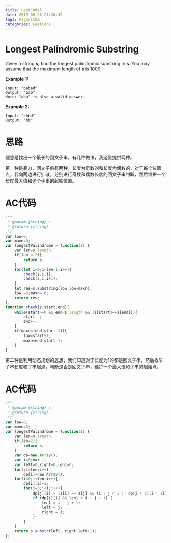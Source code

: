 ```yaml
---
title: LeetCode5
date: 2019-05-26 21:20:32
tags: Algorithm
categories: LeetCode
---
```


# Longest Palindromic Substring

Given a string **s**, find the longest palindromic substring in **s**. You may assume that the maximum length of **s** is 1000.

**Example 1:**

```
Input: "babad"
Output: "bab"
Note: "aba" is also a valid answer.
```

**Example 2:**

```
Input: "cbbd"
Output: "bb"
```

# 思路

题意是找出一个最长的回文子串，有几种做法，我这里提供两种。

第一种是暴力，回文子串有两种，长度为奇数的和长度为偶数的，对于每个位置点，我向两边进行扩散，分别进行奇数和偶数长度的回文子串判断，然后维护一个长度最大值和这个子串的起始位置。

# AC代码

```javascript
/**
 * @param {string} s
 * @return {string}
 */
var low=0;
var maxn=0;
var longestPalindrome = function(s) {
    var len=s.length;
    if(len < 2){
        return s;
    }
    for(let i=0;i<len-1;i++){
        check(s,i,i);
        check(s,i,i+1);
    }
    let res=s.substring(low,low+maxn);
    low =0;maxn= 0;
    return res;
};
function check(s,start,end){
    while(start>=0 && end<s.length && (s[start]==s[end])){
        start--;
        end++;
    }
    if(maxn<(end-start-1)){
        low=start+1;
        maxn=end-start-1;
    }
}
```

第二种是利用动态规划的思想，我们知道对于长度为1的都是回文子串，然后枚举子串长度和子串起点，判断是否是回文子串，维护一个最大值和子串的起始点。

# AC代码

```javascript
/**
 * @param {string} s
 * @return {string}
 */
var low=0;
var maxn=0;
var longestPalindrome = function(s) {
    var len=s.length;
    if(len<2){
        return s;
    }
    var dp=new Array();
    var i=0;var j;
    var left=0,right=0,len1=0;
    for(;i<len;i++)
        dp[i]=new Array();
    for(i=0;i<len;i++){
        dp[i][i]=1;
        for(j=0;j<i;j++){
            dp[j][i] = (s[i] == s[j] && (i - j < 2 || dp[j + 1][i - 1]));
            if (dp[j][i] && len1 < i - j + 1) {
                len1 = i - j + 1;
                left = j;
                right = i;
            }
        }
    }
    return s.substr(left, right-left+1);
};

```

